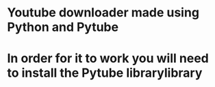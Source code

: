 

<h1> Youtube downloader made using Python and Pytube<h1>
  
 <p>In order for it to work you will need to install the Pytube librarylibrary</p>
